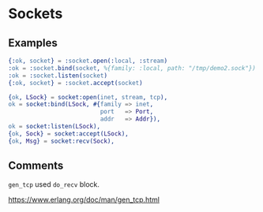 # Sockets

## Examples

```erlang
{:ok, socket} = :socket.open(:local, :stream)
:ok = :socket.bind(socket, %{family: :local, path: "/tmp/demo2.sock"})
:ok = :socket.listen(socket)
{:ok, socket} = :socket.accept(socket)
```

```erlang
{ok, LSock} = socket:open(inet, stream, tcp),
ok = socket:bind(LSock, #{family => inet,
                          port   => Port,
                          addr   => Addr}),
ok = socket:listen(LSock),
{ok, Sock} = socket:accept(LSock),
{ok, Msg} = socket:recv(Sock),
```

## Comments

`gen_tcp` used `do_recv` block.

https://www.erlang.org/doc/man/gen_tcp.html

